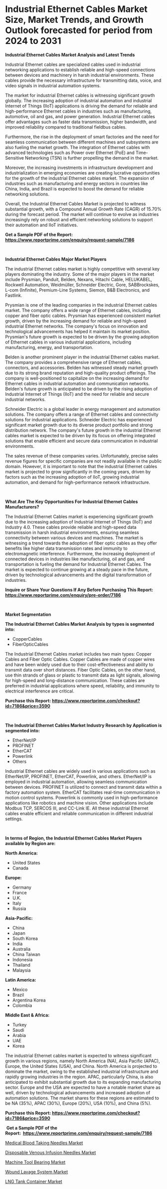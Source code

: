 <p><h1>Industrial Ethernet Cables Market Size, Market Trends, and Growth Outlook forecasted for period from 2024 to 2031</h1></p><p><strong>Industrial Ethernet Cables Market Analysis and Latest Trends</strong></p>
<p><p>Industrial Ethernet cables are specialized cables used in industrial networking applications to establish reliable and high-speed connections between devices and machinery in harsh industrial environments. These cables provide the necessary infrastructure for transmitting data, voice, and video signals in industrial automation systems.</p><p>The market for industrial Ethernet cables is witnessing significant growth globally. The increasing adoption of industrial automation and industrial Internet of Things (IIoT) applications is driving the demand for reliable and high-performance Ethernet cables in industries such as manufacturing, automotive, oil and gas, and power generation. Industrial Ethernet cables offer advantages such as faster data transmission, higher bandwidth, and improved reliability compared to traditional fieldbus cables.</p><p>Furthermore, the rise in the deployment of smart factories and the need for seamless communication between different machines and subsystems are also fueling the market growth. The integration of Ethernet cables with advanced technologies such as Power over Ethernet (PoE) and Time-Sensitive Networking (TSN) is further propelling the demand in the market.</p><p>Moreover, the increasing investments in infrastructure development and industrialization in emerging economies are creating lucrative opportunities for the growth of the industrial Ethernet cables market. The expansion of industries such as manufacturing and energy sectors in countries like China, India, and Brazil is expected to boost the demand for reliable networking solutions.</p><p>Overall, the Industrial Ethernet Cables Market is projected to witness substantial growth, with a Compound Annual Growth Rate (CAGR) of 15.70% during the forecast period. The market will continue to evolve as industries increasingly rely on robust and efficient networking solutions to support their automation and IIoT initiatives.</p></p>
<p><strong>Get a Sample PDF of the Report:&nbsp; <a href="https://www.reportprime.com/enquiry/request-sample/7186">https://www.reportprime.com/enquiry/request-sample/7186</a></strong></p>
<p>&nbsp;</p>
<p><strong>Industrial Ethernet Cables Major Market Players</strong></p>
<p><p>The industrial Ethernet cables market is highly competitive with several key players dominating the industry. Some of the major players in the market include Prysmian, Panduit, Belden, Nexans, Hitachi Cable, HELUKABEL, Rockwell Automation, Weidmüller, Schneider Electric, Gore, SABBrockskes, L-com (Infinite), Premium-Line Systems, Siemon, B&B Electronics, and Fastlink. </p><p>Prysmian is one of the leading companies in the industrial Ethernet cables market. The company offers a wide range of Ethernet cables, including copper and fiber optic cables. Prysmian has experienced consistent market growth, driven by the increasing demand for reliable and high-speed industrial Ethernet networks. The company's focus on innovation and technological advancements has helped it maintain its market position. Prysmian's future growth is expected to be driven by the growing adoption of Ethernet cables in various industrial applications, including manufacturing, energy, and transportation.</p><p>Belden is another prominent player in the industrial Ethernet cables market. The company provides a comprehensive range of Ethernet cables, connectors, and accessories. Belden has witnessed steady market growth due to its strong brand reputation and high-quality product offerings. The company is well-positioned to capitalize on the increasing demand for Ethernet cables in industrial automation and communication networks. Belden's future growth is anticipated to be driven by the rising adoption of Industrial Internet of Things (IIoT) and the need for reliable and secure industrial networks.</p><p>Schneider Electric is a global leader in energy management and automation solutions. The company offers a range of Ethernet cables and connectivity solutions for industrial applications. Schneider Electric has experienced significant market growth due to its diverse product portfolio and strong distribution network. The company's future growth in the industrial Ethernet cables market is expected to be driven by its focus on offering integrated solutions that enable efficient and secure data communication in industrial environments.</p><p>The sales revenue of these companies varies. Unfortunately, precise sales revenue figures for specific companies are not readily available in the public domain. However, it is important to note that the industrial Ethernet cables market is projected to grow significantly in the coming years, driven by factors such as the increasing adoption of IIoT, growing industrial automation, and demand for high-performance network infrastructure.</p></p>
<p>&nbsp;</p>
<p><strong>What Are The Key Opportunities For Industrial Ethernet Cables Manufacturers?</strong></p>
<p><p>The Industrial Ethernet Cables market is experiencing significant growth due to the increasing adoption of Industrial Internet of Things (IIoT) and Industry 4.0. These cables provide reliable and high-speed data transmission in harsh industrial environments, ensuring seamless connectivity between various devices and machines. The market is witnessing a trend towards the adoption of fiber optic cables as they offer benefits like higher data transmission rates and immunity to electromagnetic interference. Furthermore, the increasing deployment of connected devices in industries like manufacturing, oil and gas, and transportation is fueling the demand for Industrial Ethernet Cables. The market is expected to continue growing at a steady pace in the future, driven by technological advancements and the digital transformation of industries.</p></p>
<p><strong>Inquire or Share Your Questions If Any Before Purchasing This Report: <a href="https://www.reportprime.com/enquiry/pre-order/7186">https://www.reportprime.com/enquiry/pre-order/7186</a></strong></p>
<p>&nbsp;</p>
<p><strong>Market Segmentation</strong></p>
<p><strong>The Industrial Ethernet Cables Market Analysis by types is segmented into:</strong></p>
<p><ul><li>CopperCables</li><li>FiberOpticCables</li></ul></p>
<p><p>The Industrial Ethernet Cables market includes two main types: Copper Cables and Fiber Optic Cables. Copper Cables are made of copper wires and have been widely used due to their cost-effectiveness and ability to transmit data over short distances. Fiber Optic Cables, on the other hand, use thin strands of glass or plastic to transmit data as light signals, allowing for high-speed and long-distance communication. These cables are preferred in industrial applications where speed, reliability, and immunity to electrical interference are critical.</p></p>
<p><strong>Purchase this Report:&nbsp;<a href="https://www.reportprime.com/checkout?id=7186&price=3590">https://www.reportprime.com/checkout?id=7186&price=3590</a></strong></p>
<p>&nbsp;</p>
<p><strong>The Industrial Ethernet Cables Market Industry Research by Application is segmented into:</strong></p>
<p><ul><li>EtherNet/IP</li><li>PROFINET</li><li>EtherCAT</li><li>Powerlink</li><li>Others</li></ul></p>
<p><p>Industrial Ethernet cables are widely used in various applications such as EtherNet/IP, PROFINET, EtherCAT, Powerlink, and others. EtherNet/IP is employed in industrial automation, allowing seamless communication between devices. PROFINET is utilized to connect and transmit data within a factory automation system. EtherCAT facilitates real-time communication in motion control systems. Powerlink is commonly used in high-performance applications like robotics and machine vision. Other applications include Modbus TCP, SERCOS III, and CC-Link IE. All these industrial Ethernet cables enable efficient and reliable communication in different industrial settings.</p></p>
<p>&nbsp;</p>
<p><strong>In terms of Region, the Industrial Ethernet Cables Market Players available by Region are:</strong></p>
<p>
    <p> <strong> North America: </strong>
        <ul>
            <li>United States</li>
            <li>Canada</li>
        </ul>
        </p> 
    <p> <strong> Europe: </strong>
        <ul>
            <li>Germany</li>
            <li>France</li>
            <li>U.K.</li>
            <li>Italy</li>
            <li>Russia</li>
        </ul>
        </p> 
    <p> <strong> Asia-Pacific: </strong>
        <ul>
            <li>China</li>
            <li>Japan</li>
            <li>South Korea</li>
            <li>India</li>
            <li>Australia</li>
            <li>China Taiwan</li>
            <li>Indonesia</li>
            <li>Thailand</li>
            <li>Malaysia</li>
        </ul>
        </p> 
    <p> <strong> Latin America: </strong>
        <ul>
            <li>Mexico</li>
            <li>Brazil</li>
            <li>Argentina Korea</li>
            <li>Colombia</li>
        </ul>
        </p> 
    <p> <strong> Middle East & Africa: </strong>
        <ul>
            <li>Turkey</li>
            <li>Saudi</li>
            <li>Arabia</li>
            <li>UAE</li>
            <li>Korea</li>
        </ul>
    </p>
    </p>
<p><p>The industrial Ethernet cables market is expected to witness significant growth in various regions, namely North America (NA), Asia Pacific (APAC), Europe, the United States (USA), and China. North America is projected to dominate the market, owing to the established industrial infrastructure and rapidly growing industries in the region. APAC, particularly China, is also anticipated to exhibit substantial growth due to its expanding manufacturing sector. Europe and the USA are expected to have a notable market share as well, driven by technological advancements and increased adoption of automation solutions. The market shares for these regions are estimated to be NA (35%), APAC (30%), Europe (20%), USA (10%), and China (5%).</p></p>
<p><strong>Purchase this Report: <a href="https://www.reportprime.com/checkout?id=7186&price=3590">https://www.reportprime.com/checkout?id=7186&price=3590</a></strong></p>
<p>&nbsp;<strong>Get a Sample PDF of the Report:&nbsp;&nbsp;<a href="https://www.reportprime.com/enquiry/request-sample/7186">https://www.reportprime.com/enquiry/request-sample/7186</a></strong></p>
<p><strong></strong></p>
<p><p><a href="https://medium.com/@vidyap2912/medical-blood-taking-needles-market-size-market-outlook-and-market-forecast-2023-to-2030-0f994f3c4c66">Medical Blood Taking Needles Market</a></p><p><a href="https://medium.com/@vidyap2912/disposable-venous-infusion-needles-market-share-evolution-and-market-growth-trends-2023-2030-c6c1dd033f73">Disposable Venous Infusion Needles Market</a></p><p><a href="https://github.com/ambrozg/Market-Research-Report-List-2/blob/main/machine-tool-bearing-market.md">Machine Tool Bearing Market</a></p><p><a href="https://medium.com/@vidyap2912/wound-lavage-system-market-furnishes-information-on-market-share-market-trends-and-market-growth-4c9ea30c461c">Wound Lavage System Market</a></p><p><a href="https://github.com/gshchiplitsov/Market-Research-Report-List-2/blob/main/lng-tank-container-market.md">LNG Tank Container Market</a></p></p>